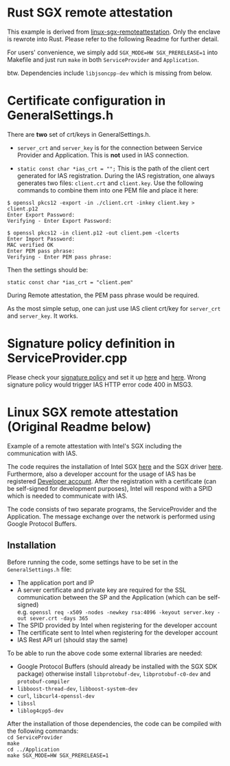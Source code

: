 # Rust SGX remote attestation
This example is derived from [linux-sgx-remoteattestation](https://github.com/svartkanin/linux-sgx-remoteattestation). Only the enclave is rewrote into Rust.
Please refer to the following Readme for further detail.

For users' convenience, we simply add `SGX_MODE=HW SGX_PRERELEASE=1` into Makefile and just run `make` in both `ServiceProvider` and `Application`.

btw. Dependencies include `libjsoncpp-dev` which is missing from below.

# Certificate configuration in GeneralSettings.h

There are **two** set of crt/keys in GeneralSettings.h.

* `server_crt` and `server_key` is for the connection between Service Provider and Application. This is **not** used in IAS connection.

* `static const char *ias_crt = "";` This is the path of the client cert generated for IAS registration. During the IAS registration, one always generates two files: `client.crt` and `client.key`. Use the following commands to combine them into one PEM file and place it here:

```
$ openssl pkcs12 -export -in ./client.crt -inkey client.key > client.p12
Enter Export Password:
Verifying - Enter Export Password:

$ openssl pkcs12 -in client.p12 -out client.pem -clcerts
Enter Import Password:
MAC verified OK
Enter PEM pass phrase:
Verifying - Enter PEM pass phrase:
```

Then the settings should be:

```
static const char *ias_crt = "client.pem"
```

During Remote attestation, the PEM pass phrase would be required.

As the most simple setup, one can just use IAS client crt/key for `server_crt` and `server_key`. It works.

# Signature policy definition in ServiceProvider.cpp

Please check your [signature policy](https://software.intel.com/en-us/articles/signature-policy) and set it up [here](https://github.com/apache/teaclave-sgx-sdk/blob/3ac5a21c3720bd819c938d28df11cbae499f3bc5/samplecode/remoteattestation/ServiceProvider/service_provider/ServiceProvider.cpp#L222) and [here](https://github.com/apache/teaclave-sgx-sdk/blob/c1bf3775e4abbd79a26450f91655d3f67f9e0083/samplecode/remoteattestation/ServiceProvider/service_provider/ServiceProvider.cpp#L291). Wrong signature policy would trigger IAS HTTP error code 400 in MSG3.

# Linux SGX remote attestation (Original Readme below)
Example of a remote attestation with Intel's SGX including the communication with IAS.

The code requires the installation of Intel SGX [here](https://github.com/01org/linux-sgx) and
the SGX driver [here](https://github.com/01org/linux-sgx-driver). Furthermore, also a developer account
for the usage of IAS has be registered [Developer account](https://software.intel.com/en-us/sgx).
After the registration with a certificate (can be self-signed for development purposes), Intel will
respond with a SPID which is needed to communicate with IAS.

The code consists of two separate programs, the ServiceProvider and the Application.
The message exchange over the network is performed using Google Protocol Buffers.

## Installation

Before running the code, some settings have to be set in the ```GeneralSettings.h``` file:
* The application port and IP
* A server certificate and private key are required for the SSL communication between the SP and the Application (which can be self-signed)<br />
e.g. ```openssl req -x509 -nodes -newkey rsa:4096 -keyout server.key -out sever.crt -days 365```
* The SPID provided by Intel when registering for the developer account
* The certificate sent to Intel when registering for the developer account
* IAS Rest API url (should stay the same)

To be able to run the above code some external libraries are needed:

* Google Protocol Buffers (should already be installed with the SGX SDK package) otherwise install ```libprotobuf-dev```, ```libprotobuf-c0-dev``` and ```protobuf-compiler```
* ```libboost-thread-dev```, ```libboost-system-dev```
* ```curl```, ```libcurl4-openssl-dev```
* ```libssl```
* ```liblog4cpp5-dev```


After the installation of those dependencies, the code can be compiled with the following commands:<br/>
```cd ServiceProvider```<br />
```make```<br />
```cd ../Application```<br />
```make SGX_MODE=HW SGX_PRERELEASE=1```
